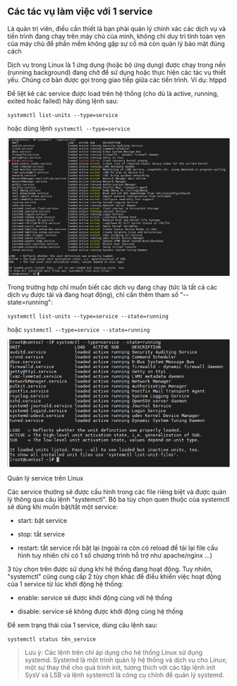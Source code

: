 ## Các tác vụ làm việc với 1 service

Là quản trị viên, điều cần thiết là bạn phải quản lý chính xác các dịch vụ và tiến trình đang chạy trên máy chủ của mình, không chỉ duy trì tính toàn vẹn của máy chủ để phần mềm không gặp sự cố mà còn quản lý bảo mật đúng cách

Dịch vụ trong Linux là 1 ứng dụng (hoặc bộ ứng dụng) được chạy trong nền (running background) đang chờ để sử dụng hoặc thực hiện các tác vụ thiết yếu. Chúng cơ bản được gọi trong giao tiếp giữa các tiến trình. Ví dụ: htppd

Để liệt kê các service được load trên hệ thống (cho dù là active, running, exited hoăc failed) hãy dùng lệnh sau:

`systemctl list-units --type=service`

hoặc dùng lệnh `systemctl --type=service`

<img src="img/106.png">

Trong trường hợp chỉ muốn biết các dịch vụ đang chạy (tức là tất cả các dịch vụ được tải và đang hoạt động), chỉ cần thêm tham số "--state=running":

`systemctl list-units --type=service --state=running`

hoặc `systemctl --type=service --state=running`

<img src="img/107.png">

Quản lý service trên Linux

Các service thường sẽ được cấu hình trong các file riêng biệt và được quản lý thông qua câu lệnh "systemctl". Bộ ba tùy chọn quen thuộc của systemctl sẽ dùng khi muốn bật/tắt một service:

- start: bật service

- stop: tắt service

- restart: tắt service rồi bật lại (ngoài ra còn có reload để tải lại file cấu hình tuy nhiên chỉ có 1 số chương trình hỗ trợ như apache/nginx ...)

3 tùy chọn trên được sử dụng khi hệ thống đang hoạt động. Tuy nhiên, "systemctl" cũng cung cấp 2 tùy chọn khác để điều khiển việc hoạt động của 1 service từ lúc khởi động hệ thống:

- enable: service sẽ được khởi động cùng với hệ thống

- disable: service sẽ không được khởi động cùng hệ thống

Để xem trạng thái của 1 service, dùng câu lệnh sau:

`systemctl status tên_service`

> Lưu ý: Các lệnh trên chỉ áp dụng cho hệ thống Linux sử dụng systemd. Systemd là một trình quản lý hệ thống và dịch vụ cho Linux; một sự thay thế cho quá trình init, tương thích với các tập lệnh init SysV và LSB và lệnh systemctl là công cụ chính để quản lý systemd.
